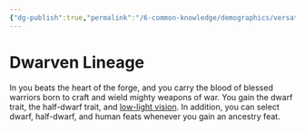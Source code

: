 ```yaml
---
{"dg-publish":true,"permalink":"/6-common-knowledge/demographics/versatile-heritages/mixed-lineage/dwarven-lineage/","noteIcon":""}
---
```


# Dwarven Lineage

In you beats the heart of the forge, and you carry the blood of blessed warriors born to craft and wield mighty weapons of war. You gain the dwarf trait, the half-dwarf trait, and [low-light vision](https://2e.aonprd.com/Rules.aspx?ID=416). In addition, you can select dwarf, half-dwarf, and human feats whenever you gain an ancestry feat.
